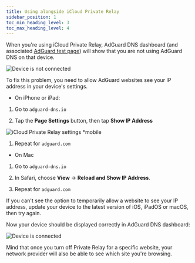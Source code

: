 ```yaml
---
title: Using alongside iCloud Private Relay
sidebar_position: 1
toc_min_heading_level: 3
toc_max_heading_level: 4
---
```


When you're using iCloud Private Relay, AdGuard DNS dashboard (and associated [AdGuard test page](https://adguard.com/en/test.html)) will show that you are not using AdGuard DNS on that device.

![Device is not connected](https://cdn.adtidy.org/content/kb/dns/private/solving_problems/icloud_private_relay/device-not-connected.jpg)

To fix this problem, you need to allow AdGuard websites see your IP address in your device's settings.

- On iPhone or iPad:

1. Go to `adguard-dns.io`

1. Tap the **Page Settings** button, then tap **Show IP Address**

![iCloud Private Relay settings *mobile](https://cdn.adtidy.org/content/kb/dns/private/solving_problems/icloud_private_relay/icloudpr.jpg)

1. Repeat for `adguard.com`

- On Mac

1. Go to `adguard-dns.io`

1. In Safari, choose **View** → **Reload and Show IP Address**.

1. Repeat for `adguard.com`

If you can't see the option to temporarily allow a website to see your IP address, update your device to the latest version of iOS, iPadOS or macOS, then try again.

Now your device should be displayed correctly in AdGuard DNS dashboard:

![Device is connected](https://cdn.adtidy.org/content/kb/dns/private/solving_problems/icloud_private_relay/device-connected.jpg)

Mind that once you turn off Private Relay for a specific website, your network provider will also be able to see which site you're browsing.
